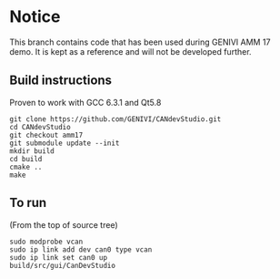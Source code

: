 # Notice
This branch contains code that has been used during GENIVI AMM 17 demo. It is kept as a reference and will not be developed further.

## Build instructions
Proven to work with GCC 6.3.1 and Qt5.8
```
git clone https://github.com/GENIVI/CANdevStudio.git
cd CANdevStudio
git checkout amm17
git submodule update --init
mkdir build
cd build
cmake ..
make
```

## To run
(From the top of source tree)
```
sudo modprobe vcan
sudo ip link add dev can0 type vcan
sudo ip link set can0 up
build/src/gui/CanDevStudio
```
